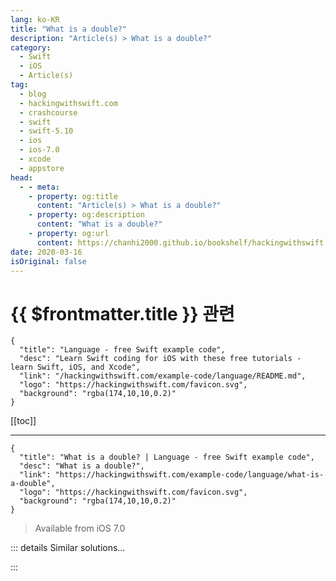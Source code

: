 ```yaml
---
lang: ko-KR
title: "What is a double?"
description: "Article(s) > What is a double?"
category:
  - Swift
  - iOS
  - Article(s)
tag: 
  - blog
  - hackingwithswift.com
  - crashcourse
  - swift
  - swift-5.10
  - ios
  - ios-7.0
  - xcode
  - appstore
head:
  - - meta:
    - property: og:title
      content: "Article(s) > What is a double?"
    - property: og:description
      content: "What is a double?"
    - property: og:url
      content: https://chanhi2000.github.io/bookshelf/hackingwithswift.com/example-code/language/what-is-a-double.html
date: 2020-03-16
isOriginal: false
---
```


# {{ $frontmatter.title }} 관련

```component VPCard
{
  "title": "Language - free Swift example code",
  "desc": "Learn Swift coding for iOS with these free tutorials - learn Swift, iOS, and Xcode",
  "link": "/hackingwithswift.com/example-code/language/README.md",
  "logo": "https://hackingwithswift.com/favicon.svg",
  "background": "rgba(174,10,10,0.2)"
}
```

[[toc]]

---

```component VPCard
{
  "title": "What is a double? | Language - free Swift example code",
  "desc": "What is a double?",
  "link": "https://hackingwithswift.com/example-code/language/what-is-a-double",
  "logo": "https://hackingwithswift.com/favicon.svg",
  "background": "rgba(174,10,10,0.2)"
}
```

> Available from iOS 7.0

<!-- TODO: 작성 -->

<!-- 
The `Double` data type is the standard Swift way of storing decimal numbers such as 3.1, 3.14159 and 16777216.333921. Whenever you create a variable or constant that holds a number like this, Swift automatically assumes it's a `Double` rather than a `Float`, because it has a higher precision and therefore less likely to lose valuable accuracy.

-->

::: details Similar solutions…

<!--
/example-code/language/how-to-multiply-an-int-and-a-double">How to multiply an int and a double 
/quick-start/swiftui/how-to-read-tap-and-double-tap-gestures">How to read tap and double-tap gestures 
/example-code/strings/how-to-test-localization-by-setting-a-debug-locale-and-double-length-pseudolanguage">How to test localization by setting a debug locale and double length pseudolanguage 
/example-code/language/how-to-convert-a-string-to-a-double">How to convert a string to a double 
/example-code/uikit/how-to-detect-a-double-tap-gesture">How to detect a double tap gesture</a>
-->

:::

